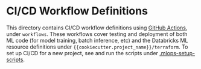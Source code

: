 # CI/CD Workflow Definitions
This directory contains CI/CD workflow definitions using [GitHub Actions](https://docs.github.com/en/actions),
under ``workflows``. These workflows cover testing and deployment of both ML code (for model training, batch inference, etc) and the 
Databricks ML resource definitions under ``{{cookiecutter.project_name}}/terraform``. To set up CI/CD for a new project,
see and run the scripts under [.mlops-setup-scripts](../../.mlops-setup-scripts/README.md).
